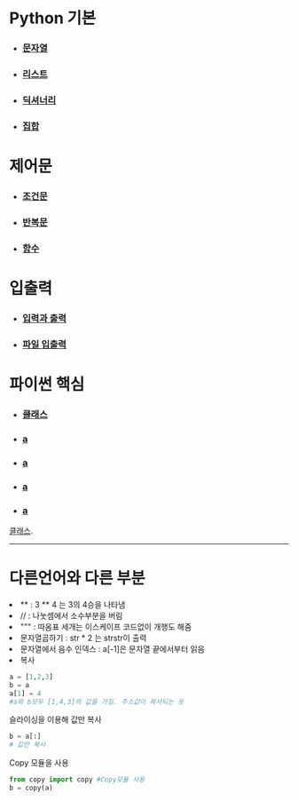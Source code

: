 # Python 기본

- ### [문자열](https://github.com/banziha104/PythonBasic/blob/master/Study/String.md)

- ### [리스트](https://github.com/banziha104/PythonBasic/blob/master/Study/List.md)

- ### [딕셔너리](https://github.com/banziha104/PythonBasic/blob/master/Study/Dictionary.md)

- ### [집합](https://github.com/banziha104/PythonBasic/blob/master/Study/Set.md)


# 제어문

- ### [조건문](https://github.com/banziha104/PythonBasic/blob/master/Study/If.md)

- ### [반복문](https://github.com/banziha104/PythonBasic/blob/master/Study/Loop.md)

- ### [함수](https://github.com/banziha104/PythonBasic/blob/master/Study/Function.md)

# 입출력

- ### [입력과 출력](https://github.com/banziha104/PythonBasic/blob/master/Study/IO.md)

- ### [파일 입출력](https://github.com/banziha104/PythonBasic/blob/master/Study/File.md)

# 파이썬 핵심

- ### [클래스](https://github.com/banziha104/PythonBasic/blob/master/Study/Class.md)

- ### [a](https://github.com/banziha104/PythonBasic/blob/master/Study/List.md)

- ### [a](https://github.com/banziha104/PythonBasic/blob/master/Study/List.md)

- ### [a](https://github.com/banziha104/PythonBasic/blob/master/Study/List.md)

- ### [a](https://github.com/banziha104/PythonBasic/blob/master/Study/List.md)








[클래스](www.naver.com).








---
# 다른언어와 다른 부분
<li> ** : 3 ** 4 는 3의 4승을 나타냄
<li> // : 나눗셈에서 소수부분을 버림
<li> """ : 따옴표 세개는 이스케이프 코드없이 개행도 해줌
<li> 문자열곱하기 : str * 2 는 strstr이 출력
<li> 문자열에서 음수 인덱스 : a[-1]은 문자열 끝에서부터 읽음
<li> 복사

```python
a = [1,2,3]
b = a
a[1] = 4 
#a와 b모두 [1,4,3]의 값을 가짐. 주소값이 복사되는 듯
```

슬라이싱을 이용해 값만 복사

```python
b = a[:]
# 값만 복사
```

Copy 모듈을 사용

```python
from copy import copy #Copy모듈 사용
b = copy(a)
```